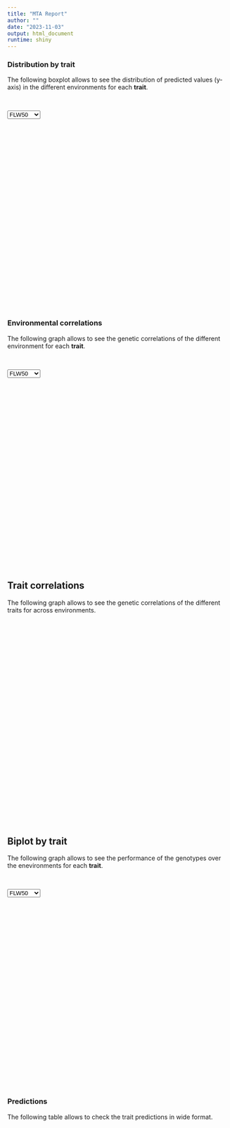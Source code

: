 ```yaml
---
title: "MTA Report"
author: ""
date: "2023-11-03"
output: html_document
runtime: shiny
---
```







### Distribution by trait

The following boxplot allows to see the distribution of predicted values (y-axis) in the different environments for each **trait**.

<p>&nbsp;</p>

<!--html_preserve--><div class="form-group shiny-input-container">
<label class="control-label" id="mtaApp_1-traitMta-label" for="mtaApp_1-traitMta"></label>
<div>
<select id="mtaApp_1-traitMta" class="shiny-input-select"><option value="FLW50" selected>FLW50</option>
<option value="HT_AVG">HT_AVG</option></select>
<script type="application/json" data-for="mtaApp_1-traitMta" data-nonempty="">{"plugins":["selectize-plugin-a11y"]}</script>
</div>
</div><!--/html_preserve-->

<!--html_preserve--><div class="plotly html-widget html-widget-output shiny-report-size shiny-report-theme html-fill-item" id="mtaApp_1-outa9704b71942a2621" style="width:100%;height:400px;"></div><!--/html_preserve-->

<p>&nbsp;</p>

### Environmental correlations

The following graph allows to see the genetic correlations of the different environment for each **trait**.

<p>&nbsp;</p>

<!--html_preserve--><div class="form-group shiny-input-container">
<label class="control-label" id="mtaApp_1-traitPredictionsCorrelation-label" for="mtaApp_1-traitPredictionsCorrelation"></label>
<div>
<select id="mtaApp_1-traitPredictionsCorrelation" class="shiny-input-select"><option value="FLW50" selected>FLW50</option>
<option value="HT_AVG">HT_AVG</option></select>
<script type="application/json" data-for="mtaApp_1-traitPredictionsCorrelation" data-nonempty="">{"plugins":["selectize-plugin-a11y"]}</script>
</div>
</div><!--/html_preserve-->


<!--html_preserve--><div class="plotly html-widget html-widget-output shiny-report-size shiny-report-theme html-fill-item" id="mtaApp_1-out8f52e9bf926296c1" style="width:100%;height:400px;"></div><!--/html_preserve-->

<p>&nbsp;</p>

## Trait correlations

The following graph allows to see the genetic correlations of the different traits for across environments.

<p>&nbsp;</p>

<!--html_preserve--><div class="plotly html-widget html-widget-output shiny-report-size shiny-report-theme html-fill-item" id="mtaApp_1-outb0cafc2e98e75f3b" style="width:100%;height:400px;"></div><!--/html_preserve-->

<p>&nbsp;</p>

## Biplot by trait

The following graph allows to see the performance of the genotypes over the enevironments for each **trait**.

<p>&nbsp;</p>

<!--html_preserve--><div class="form-group shiny-input-container">
<label class="control-label" id="mtaApp_1-traitBiplot-label" for="mtaApp_1-traitBiplot"></label>
<div>
<select id="mtaApp_1-traitBiplot" class="shiny-input-select"><option value="FLW50" selected>FLW50</option>
<option value="HT_AVG">HT_AVG</option></select>
<script type="application/json" data-for="mtaApp_1-traitBiplot" data-nonempty="">{"plugins":["selectize-plugin-a11y"]}</script>
</div>
</div><!--/html_preserve-->

<!--html_preserve--><div class="plotly html-widget html-widget-output shiny-report-size shiny-report-theme html-fill-item" id="mtaApp_1-out63d860e2d79794dc" style="width:100%;height:400px;"></div><!--/html_preserve-->


<p>&nbsp;</p>

### Predictions 

The following table allows to check the trait predictions in wide format.

<p>&nbsp;</p>

<!--html_preserve--><div class="datatables html-widget html-widget-output shiny-report-size html-fill-item" id="mtaApp_1-out031afc2f86440eb3" style="width:100%;height:auto;"></div><!--/html_preserve-->




